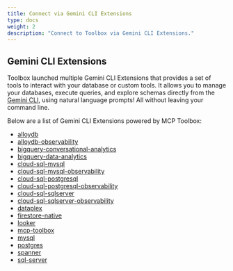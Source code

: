 ```yaml
---
title: Connect via Gemini CLI Extensions
type: docs
weight: 2
description: "Connect to Toolbox via Gemini CLI Extensions."
---
```


## Gemini CLI Extensions

Toolbox launched multiple Gemini CLI Extensions that provides a set of tools to
interact with your database or custom tools. It allows you to manage your
databases, execute queries, and explore schemas directly from the [Gemini CLI][gemini-cli],
using natural language prompts! All without leaving your command line.

[gemini-cli]: https://google-gemini.github.io/gemini-cli/

Below are a list of Gemini CLI Extensions powered by MCP Toolbox:

* [alloydb](https://github.com/gemini-cli-extensions/alloydb)
* [alloydb-observability](https://github.com/gemini-cli-extensions/alloydb-observability)
* [bigquery-conversational-analytics](https://github.com/gemini-cli-extensions/bigquery-conversational-analytics)
* [bigquery-data-analytics](https://github.com/gemini-cli-extensions/bigquery-data-analytics)
* [cloud-sql-mysql](https://github.com/gemini-cli-extensions/cloud-sql-mysql)
* [cloud-sql-mysql-observability](https://github.com/gemini-cli-extensions/cloud-sql-mysql-observability)
* [cloud-sql-postgresql](https://github.com/gemini-cli-extensions/cloud-sql-postgresql)
* [cloud-sql-postgresql-observability](https://github.com/gemini-cli-extensions/cloud-sql-postgresql-observability)
* [cloud-sql-sqlserver](https://github.com/gemini-cli-extensions/cloud-sql-sqlserver)
* [cloud-sql-sqlserver-observability](https://github.com/gemini-cli-extensions/cloud-sql-sqlserver-observability)
* [dataplex](https://github.com/gemini-cli-extensions/dataplex)
* [firestore-native](https://github.com/gemini-cli-extensions/firestore-native)
* [looker](https://github.com/gemini-cli-extensions/looker)
* [mcp-toolbox](https://github.com/gemini-cli-extensions/mcp-toolbox)
* [mysql](https://github.com/gemini-cli-extensions/mysql)
* [postgres](https://github.com/gemini-cli-extensions/postgres)
* [spanner](https://github.com/gemini-cli-extensions/spanner)
* [sql-server](https://github.com/gemini-cli-extensions/sql-server)
